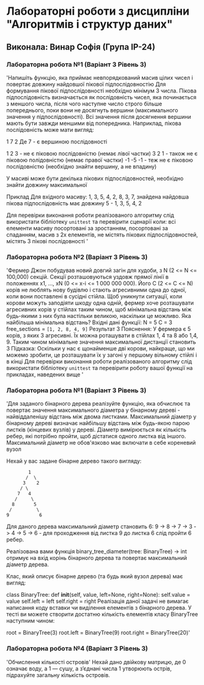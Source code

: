 # Лабораторні роботи з дисципліни "Алгоритмів і структур даних"

## Виконала: Винар Софія (Група ІР-24)

### Лабораторна робота №1 (Варіант 3 Рівень 3)

'Напишіть функцію, яка приймає невпорядкований масив цілих чисел і повертає довжину найдовшої пікової підпослідовностію Для формування пікової підпослідовності необхідно мінімум 3 числа. Пікова підпослідовність визначається як послідовність чисел, яка починається з меншого числа, після чого наступне число строго більше попереднього, поки вони не досягнуть вершини (максимального значення у підпослідовності). Всі значення після досягнення вершини мають бути завжди меншими від попередника. Наприклад, пікова послідовність може мати вигляд:

1 7 2
Де 7 - є вершиною послідовності

1 2 3 - не є піковою послідовністю (немає лівої частки)
3 2 1 - також не є піковою полідовністю (немає правої частки)
-1 -5 -1 - теж не є піковою послідовністю (необхідно знайти вершину, а не впадину)

У масиві може бути декілька пікових підпослідовностей, необхідно знайти довжину максимальної

Приклад
Для вхідного масиву: 1, 3, 5, 4, 2, 8, 3, 7,  знайдена найдовша пікова підпослідовність має довжину 5 - 1, 3, 5, 4, 2

Для перевірки виконання роботи реалізованого алгоритму слід використати бібліотеку `unittest` та перевірити сценарії коли:
всі елементи масиву посортовані за зростанням,
посортовані за спаданням,
масив з 2х елементів,
не містять пікових підпослідовностей,
містять 3 пікові послідовності
'

### Лабораторна робота №2 (Варіант 3 Рівень 3)

'Фермер Джон побудував новий довгий загін для худоби, з N (2 <= N <= 100,000) секцій. Секції розташовуються уздовж прямої лінії в положеннях x1, ..., xN (0 <= x-i <= 1 000 000 000).
Його C (2 <= C <= N) корів не люблять нову будівлю і стають агресивними одна до одної, коли вони поставлені в сусідні стійла. Щоб уникнути ситуації, коли корови можуть заподіяти шкоду одна одній, фермер хоче розташувати агресивних корів у стійлах таким чином, щоб мінімальна відстань між будь-якими з них була настільки великою, наскільки це можливо. Яка найбільша мінімальна відстань?
Вхідні дані функції: 
N = 5
С = 3 
free_sections = `[1, 2, 8, 4, 9]`
Результат
3
Пояснення: 
У фермера є 5 корів, з яких 3 агресивні. Їх можна роташувати в стійлах 1, 4 та 8 або 1,4, 9. Таким чином мінімальне значення максимальної дистанції становить 3
Підказка:
Оскільки у нас є щонайменше дві корови, найкраще, що ми можемо зробити, це розташувати їх у загоні у першому вільному стійлі і в кінці
Для перевірки виконання роботи реалізованого алгоритму слід використати бібліотеку `unittest` та перевірити роботу вашої функції на прикладах, наведених вище
'

### Лабораторна робота №1 (Варіант 3 Рівень 3)

'Для заданого бінарного дерева реалізуйте функцію, яка обчислює та повертає значення максимального діаметра у бінарному дереві - найвіддаленішу відстань між двома листками. Максимальний діаметр у бінарному дереві визначає найбільшу відстань між будь-якою парою листків (кінцевих вузлів) у дереві. Діаметр вимірюється як кількість ребер, які потрібно пройти, щоб дістатися одного листка від іншого. Максимальний діаметр не обов'язково має включати в себе кореневий вузол

Нехай у вас задане бінарне дерево такого вигляду:

```
        1
       /  \
      3    2
     / \
    7   4
   /     \
  8       5
 /         \
9           6
```
Для даного дерева максимальний діаметр становить 6: 9 -> 8 -> 7 -> 3 -> 4 -> 5 -> 6 - для проходження від листка 9 до листка 6 слід пройти 6 ребер.

Реалізована вами функція binary_tree_diameter(tree: BinaryTree) -> int отримує на вхід корінь бінарного дерева та повертає максимальний діаметр дерева.

Клас, який описує бінарне дерево (та будь який вузол дерева) має вигляд:

class BinaryTree:
    def __init__(self, value, left=None, right=None):
        self.value = value
        self.left = left
        self.right = right
Реалізація даної задачі не вимагає написання коду вставки чи виділення елементів з бінарного дерева. У тесті ви можете створити достатню кількість елементів класу BinaryTree наступним чином:

root = BinaryTree(3)
root.left = BinaryTree(9)
root.right = BinaryTree(20)'

### Лабораторна робота №4 (Варіант 3 Рівень 3)
'Обчислення кількості островів'
Нехай дано двійкову матрицю, де 0 означає воду, а 1 — сушу, а з’єднані числа 1 утворюють острів, підрахуйте загальну кількість островів.


